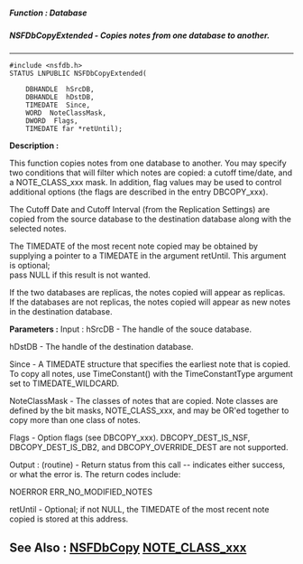 ##### Function : Database
##### NSFDbCopyExtended - Copies notes from one database to another.
---
```
#include <nsfdb.h>
STATUS LNPUBLIC NSFDbCopyExtended(

	DBHANDLE  hSrcDB,
	DBHANDLE  hDstDB,
	TIMEDATE  Since,
	WORD  NoteClassMask,
	DWORD  Flags,
	TIMEDATE far *retUntil);
```
**Description :**

This function copies notes from one database to another.  You may specify two 
conditions that will filter which notes are copied: a cutoff time/date, and a 
NOTE_CLASS_xxx mask.  In addition, flag values may be used to control 
additional options (the flags are described in the entry DBCOPY_xxx).

The Cutoff Date and Cutoff Interval (from the Replication Settings) are copied 
from the source database to the destination database along with the selected 
notes.

The TIMEDATE of the most recent note copied may be obtained by supplying a 
pointer to a TIMEDATE in the argument retUntil.  This argument is optional;  
pass NULL if this result is not wanted.

If the two databases are replicas, the notes copied will appear as replicas.  
If the databases are not replicas, the notes copied will appear as new notes in 
the destination database.


**Parameters :**
Input :
hSrcDB  -  The handle of the souce database.

hDstDB  -  The handle of the destination database.

Since  -  A TIMEDATE structure that specifies the earliest note that is copied.  To copy all notes, use TimeConstant() with the TimeConstantType argument set to TIMEDATE_WILDCARD.

NoteClassMask  -  The classes of notes that are copied.  Note classes are defined by the bit masks, NOTE_CLASS_xxx, and may be OR'ed together to copy more than one class of notes.

Flags  -  Option flags (see DBCOPY_xxx).  DBCOPY_DEST_IS_NSF, DBCOPY_DEST_IS_DB2, and DBCOPY_OVERRIDE_DEST are not supported.

Output :
(routine)  -  Return status from this call -- indicates either success, or what the error is.  The return codes include:

NOERROR
ERR_NO_MODIFIED_NOTES


retUntil  -  Optional;  if not NULL, the TIMEDATE of the most recent note copied is stored at this address.


**See Also :**
[NSFDbCopy](/reference/Func/NSFDbCopy)
[NOTE_CLASS_xxx](/reference/Symb/NOTE_CLASS_xxx)
---
